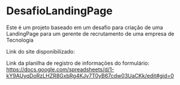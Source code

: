 # DesafioLandingPage
Este é um projeto baseado em um desafio para criação de uma LandingPage para um gerente de recrutamento de uma empresa de Tecnologia

Link do site disponibilizado:


Link da planilha de registro de informações do formulário: https://docs.google.com/spreadsheets/d/1-kY9AUyqDoRzLHZR8GxbRg4KJv7T0yB67cdw03UaCKk/edit#gid=0